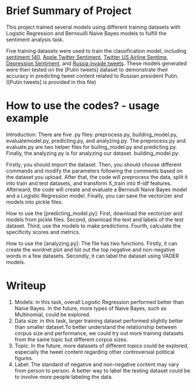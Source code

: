 # Brief Summary of Project

This project trained several models using different training datasets with Logistic Regression and Bernouilli Naive Bayes models to fulfill the sentiment analysis task. 

Five training datasets were used to train the classification model, including [sentiment 140], [Apple Twitter Sentiment], [Twitter US Airline Sentime], [Depression Sentiment], and [Russia invade tweets]. These models generated were then tested on the [Putin tweets] dataset to demonstrate their accuracy in predicting tweet content related to Russian president Putin. ([Putin tweets] is provided in this file) 

[sentiment 140]: https://www.kaggle.com/datasets/kazanova/sentiment140
[Apple Twitter Sentiment]: https://data.world/crowdflower/apple-twitter-sentiment/workspace/file?filename=Apple-Twitter-Sentiment-DFE.csv
[Twitter US Airline Sentime]: https://www.kaggle.com/datasets/crowdflower/twitter-airline-sentiment
[Depression Sentiment]: https://www.kaggle.com/code/tarunkumar120/twitter-tweet-sentiment-analysis-96-accuracy
[Russia invade tweets]: https://www.kaggle.com/datasets/towhidultonmoy/russia-vs-ukraine-tweets-datasetdaily-updated


# How to use the codes? - usage example

Introduction: There are five .py files: preprocess.py, building_model.py, evaluatemodel.py, predicting.py, and analyzing.py. The preprocess.py and evaluate.py are two helper files for builing_model.py and predicting.py. Finally, the analyzing.py is for analyzing our dataset.
building_model.py:

Firstly, you should import the dataset. Then, you should choose different commands and modify the parameters following the comments based on the dataset you upload. After that, the code will preprocess the data, split it into train and test datasets, and transform X_train into tf-idf features. Afterward, the code will create and evaluate a Bernoulli Naive Bayes model and a Logistic Regression model. Finally, you can save the vectorizer and models into pickle files.

How to use the [predicting_model.py]:
First, download the vectorizer and models from pickle files. Second, download the text and labels of the test dataset. Third, use the models to make predictions. Fourth, calculate the specificity scores and metrics.

How to use the [analyzing.py]:
The file has two functions. Firstly, it can create the wordnet plot and list out the top negative and non-negative words in a few datasets. Secondly, it can label the dataset using VADER models.

# Writeup

1. Models: in this task, overall Logistic Regression performed better than Naive Bayes. In the future, more types of Naive Bayes, such as Multinomial, could be explored. 
2. Data size: in this task, larger training dataset performed slightly better than smaller dataset.To better understand the relationship between corpus size and performance, we could try out more training datasets from the same topic but different corpus sizes.
3. Topic:  In the future, more datasets of different topics could be explored, especially the tweet content regarding other controversial political figures. 
4. Label: The standard of negative and non-negative content may vary from person to person. A better way to label the testing dataset could be to involve more people labeling the data.

